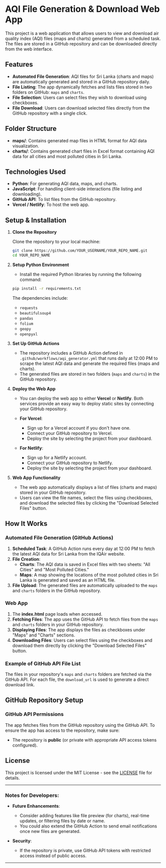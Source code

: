 # AQI File Generation & Download Web App

This project is a web application that allows users to view and download air quality index (AQI) files (maps and charts) generated from a scheduled task. The files are stored in a GitHub repository and can be downloaded directly from the web interface.

## Features
- **Automated File Generation**: AQI files for Sri Lanka (charts and maps) are automatically generated and stored in a GitHub repository daily.
- **File Listing**: The app dynamically fetches and lists files stored in two folders on GitHub: `maps` and `charts`.
- **File Selection**: Users can select files they wish to download using checkboxes.
- **File Download**: Users can download selected files directly from the GitHub repository with a single click.

## Folder Structure

- **maps/**: Contains generated map files in HTML format for AQI data visualization.
- **charts/**: Contains generated chart files in Excel format containing AQI data for all cities and most polluted cities in Sri Lanka.

## Technologies Used

- **Python**: For generating AQI data, maps, and charts.
- **JavaScript**: For handling client-side interactions (file listing and downloading).
- **GitHub API**: To list files from the GitHub repository.
- **Vercel / Netlify**: To host the web app.

## Setup & Installation

1. **Clone the Repository**

   Clone the repository to your local machine:

   ```bash
   git clone https://github.com/YOUR_USERNAME/YOUR_REPO_NAME.git
   cd YOUR_REPO_NAME
   ```

2. **Setup Python Environment**

   - Install the required Python libraries by running the following command:

   ```bash
   pip install -r requirements.txt
   ```

   The dependencies include:
   - `requests`
   - `beautifulsoup4`
   - `pandas`
   - `folium`
   - `geopy`
   - `openpyxl`

3. **Set Up GitHub Actions**

   - The repository includes a GitHub Action defined in `.github/workflows/aqi_generator.yml` that runs daily at 12:00 PM to scrape the latest AQI data and generate the required files (maps and charts).
   - The generated files are stored in two folders (`maps` and `charts`) in the GitHub repository.

4. **Deploy the Web App**

   - You can deploy the web app to either **Vercel** or **Netlify**. Both services provide an easy way to deploy static sites by connecting your GitHub repository.
   
   - **For Vercel**:
     - Sign up for a Vercel account if you don't have one.
     - Connect your GitHub repository to Vercel.
     - Deploy the site by selecting the project from your dashboard.

   - **For Netlify**:
     - Sign up for a Netlify account.
     - Connect your GitHub repository to Netlify.
     - Deploy the site by selecting the project from your dashboard.

5. **Web App Functionality**

   - The web app automatically displays a list of files (charts and maps) stored in your GitHub repository.
   - Users can view the file names, select the files using checkboxes, and download the selected files by clicking the "Download Selected Files" button.

## How It Works

### Automated File Generation (GitHub Actions)

1. **Scheduled Task**: A GitHub Action runs every day at 12:00 PM to fetch the latest AQI data for Sri Lanka from the IQAir website.
2. **File Creation**:
   - **Charts**: The AQI data is saved in Excel files with two sheets: "All Cities" and "Most Polluted Cities."
   - **Maps**: A map showing the locations of the most polluted cities in Sri Lanka is generated and saved as an HTML file.
3. **File Upload**: The generated files are automatically uploaded to the `maps` and `charts` folders in the GitHub repository.

### Web App

1. The **index.html** page loads when accessed.
2. **Fetching Files**: The app uses the GitHub API to fetch files from the `maps` and `charts` folders in your GitHub repository.
3. **Displaying Files**: The app displays the files as checkboxes under "Maps" and "Charts" sections.
4. **Downloading Files**: Users can select files using the checkboxes and download them directly by clicking the "Download Selected Files" button.

### Example of GitHub API File List

The files in your repository's `maps` and `charts` folders are fetched via the GitHub API. For each file, the `download_url` is used to generate a direct download link.

## GitHub Repository Setup

### GitHub API Permissions

The app fetches files from the GitHub repository using the GitHub API. To ensure the app has access to the repository, make sure:
- The repository is **public** (or private with appropriate API access tokens configured).
  
## License

This project is licensed under the MIT License - see the [LICENSE](LICENSE) file for details.

---

### Notes for Developers:

- **Future Enhancements**: 
  - Consider adding features like file preview (for charts), real-time updates, or filtering files by date or name.
  - You could also extend the GitHub Action to send email notifications once new files are generated.
  
- **Security**:
  - If the repository is private, use GitHub API tokens with restricted access instead of public access.

---
